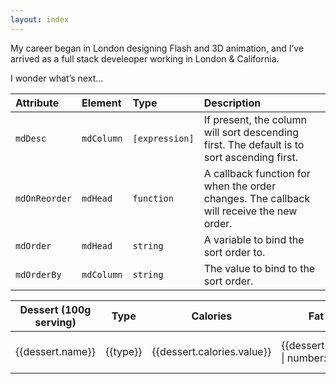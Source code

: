 ```yaml
---
layout: index
---
```

My career began in London designing Flash and 3D animation, and I’ve arrived as a full stack develeoper working in London & California.

I wonder what’s next...



| Attribute                       | Element          | Type               | Description |
| :------------------------------ | :---------------------------- | :------------------------------ | :------------------------- |
| `mdDesc`       | `mdColumn` | `[expression]` | If present, the column will sort descending first. The default is to sort ascending first. |
| `mdOnReorder`  | `mdHead`   | `function`     | A callback function for when the order changes. The callback will receive the new order. |
| `mdOrder`      | `mdHead`   | `string`       | A variable to bind the sort order to. |
| `mdOrderBy`    | `mdColumn` | `string`       | The value to bind to the sort order. |


<md-table-container>
          <table md-table md-row-select ng-model="selected" md-progress="promise">
            <thead fix-head md-head md-order="query.order">
              <tr md-row>
                <th md-column md-order-by="name"><span>Dessert (100g serving)</span></th>
                <th md-column md-order-by="type"><span>Type</span></th>
                <th md-column md-numeric md-order-by="calories.value" md-desc><span>Calories</span></th>
                <th md-column md-numeric md-order-by="fat.value"><span>Fat (g)</span></th>
                <th md-column md-numeric md-order-by="carbs.value"><span>Carbs (g)</span></th>
                <th md-column md-numeric md-order-by="protein.value"><span>Protein (g)</span></th>
                <th md-column md-numeric md-order-by="sodium.value" hide-gt-xs show-gt-md><span>Sodium (mg)</span></th>
                <th md-column md-numeric md-order-by="calcium.value" hide-gt-xs show-gt-lg><span>Calcium (%)</span></th>
                <th md-column md-numeric md-order-by="iron.value" hide-gt-xs show-gt-lg><span>Iron (%)</span></th>
                <th md-column md-order-by="comment">
                  <md-icon>comments</md-icon>
                  <span>Comments</span>
                </th>
              </tr>
            </thead>
            <tbody md-body>
              <tr md-row md-select="dessert" md-auto-select ng-repeat="dessert in desserts.data | filter: filter.search | orderBy: query.order | limitTo: query.limit : (query.page -1) * query.limit">
                <td md-cell>{{dessert.name}}</td>
                <td md-cell>
                  <md-select ng-model="dessert.type" placeholder="Other">
                    <md-option ng-value="type" ng-repeat="type in getTypes()">{{type}}</md-option>
                  </md-select>
                </td>
                <td md-cell>{{dessert.calories.value}}</td>
                <td md-cell>{{dessert.fat.value | number: 2}}</td>
                <td md-cell>{{dessert.carbs.value}}</td>
                <td md-cell>{{dessert.protein.value | number: 2}}</td>
                <td md-cell hide-gt-xs show-gt-md>{{dessert.sodium.value}}</td>
                <td md-cell hide-gt-xs show-gt-lg>{{dessert.calcium.value}}%</td>
                <td md-cell hide-gt-xs show-gt-lg>{{dessert.iron.value}}%</td>
                <td md-cell ng-click="editComment($event, dessert)" ng-class="{'md-placeholder': !dessert.comment}">
                  {{dessert.comment || 'Add a comment'}}
                </td>
              </tr>
            </tbody>
          </table>
        </md-table-container>

